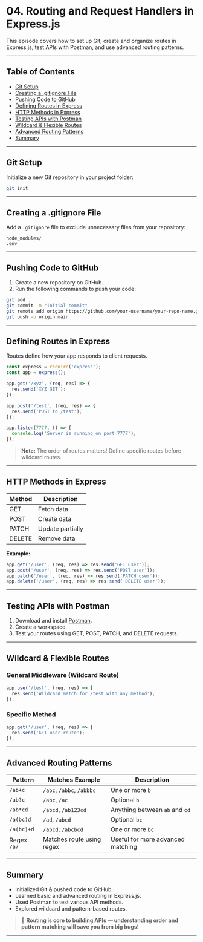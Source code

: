 # 04. Routing and Request Handlers in Express.js

This episode covers how to set up Git, create and organize routes in Express.js, test APIs with Postman, and use advanced routing patterns.

---

## Table of Contents

- [Git Setup](#git-setup)
- [Creating a .gitignore File](#creating-a-gitignore-file)
- [Pushing Code to GitHub](#pushing-code-to-github)
- [Defining Routes in Express](#defining-routes-in-express)
- [HTTP Methods in Express](#http-methods-in-express)
- [Testing APIs with Postman](#testing-apis-with-postman)
- [Wildcard & Flexible Routes](#wildcard--flexible-routes)
- [Advanced Routing Patterns](#advanced-routing-patterns)
- [Summary](#summary)

---

## Git Setup

Initialize a new Git repository in your project folder:

```bash
git init
```

---

## Creating a .gitignore File

Add a `.gitignore` file to exclude unnecessary files from your repository:

```
node_modules/
.env
```

---

## Pushing Code to GitHub

1. Create a new repository on GitHub.
2. Run the following commands to push your code:

```bash
git add .
git commit -m "Initial commit"
git remote add origin https://github.com/your-username/your-repo-name.git
git push -u origin main
```

---

## Defining Routes in Express

Routes define how your app responds to client requests.

```js
const express = require('express');
const app = express();

app.get('/xyz', (req, res) => {
  res.send('XYZ GET');
});

app.post('/test', (req, res) => {
  res.send('POST to /test');
});

app.listen(7777, () => {
  console.log('Server is running on port 7777');
});
```

> **Note:** The order of routes matters! Define specific routes before wildcard routes.

---

## HTTP Methods in Express

| Method | Description       |
|--------|-------------------|
| GET    | Fetch data        |
| POST   | Create data       |
| PATCH  | Update partially  |
| DELETE | Remove data       |

**Example:**

```js
app.get('/user', (req, res) => res.send('GET user'));
app.post('/user', (req, res) => res.send('POST user'));
app.patch('/user', (req, res) => res.send('PATCH user'));
app.delete('/user', (req, res) => res.send('DELETE user'));
```

---

## Testing APIs with Postman

1. Download and install [Postman](https://www.postman.com/downloads/).
2. Create a workspace.
3. Test your routes using GET, POST, PATCH, and DELETE requests.

---

## Wildcard & Flexible Routes

### General Middleware (Wildcard Route)

```js
app.use('/test', (req, res) => {
  res.send('Wildcard match for /test with any method');
});
```

### Specific Method

```js
app.get('/user', (req, res) => {
  res.send('GET user route');
});
```

---

## Advanced Routing Patterns

| Pattern            | Matches Example           | Description                                |
|--------------------|---------------------------|--------------------------------------------|
| `/ab+c`            | `/abc`, `/abbc`, `/abbbc` | One or more `b`                            |
| `/ab?c`            | `/abc`, `/ac`             | Optional `b`                               |
| `/ab*cd`           | `/abcd`, `/ab123cd`       | Anything between `ab` and `cd`             |
| `/a(bc)d`          | `/ad`, `/abcd`            | Optional `bc`                              |
| `/a(bc)+d`         | `/abcd`, `/abcbcd`        | One or more `bc`                           |
| Regex `/a/`        | Matches route using regex | Useful for more advanced matching          |

---

## Summary

- Initialized Git & pushed code to GitHub.
- Learned basic and advanced routing in Express.js.
- Used Postman to test various API methods.
- Explored wildcard and pattern-based routes.

> 🧠 **Routing is core to building APIs — understanding order and pattern matching will save you from big bugs!**

---